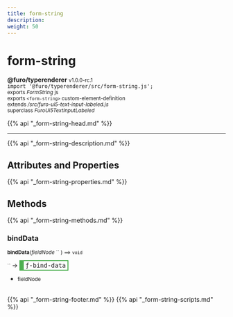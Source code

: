 ```yaml
---
title: form-string
description: 
weight: 50
---
```


# form-string
**@furo/typerenderer** <small>v1.0.0-rc.1</small>
<br>`import '@furo/typerenderer/src/form-string.js';`<small>
<br>exports *FormString* js
<br>exports `<form-string>` custom-element-definition
<br>extends */src/furo-ui5-text-input-labeled.js*
<br>superclass *FuroUi5TextInputLabeled*</small>

{{% api "_form-string-head.md" %}}

****



{{% api "_form-string-description.md" %}}


## Attributes and Properties
{{% api "_form-string-properties.md" %}}




## Methods
{{% api "_form-string-methods.md" %}}


### **bindData**
<small>**bindData**(*fieldNode* `` ) ⟹ `void`</small>

<small>`` </small> →
<span  style="border-width:2px 2px 2px 10px; border-style: solid;border-color:  rgb(76, 175, 80);font-family:monospace; padding:2px 4px;">ƒ-bind-data</span>



- <small>fieldNode </small>
<br><br>




{{% api "_form-string-footer.md" %}}
{{% api "_form-string-scripts.md" %}}
